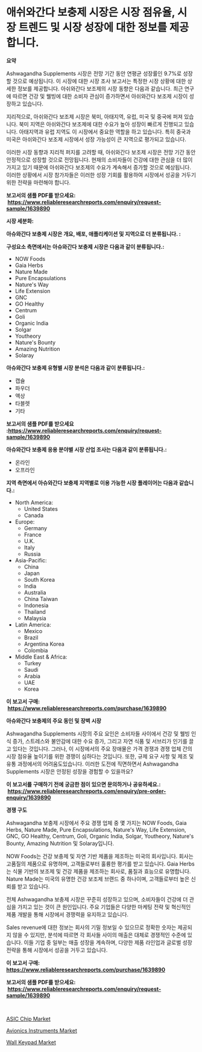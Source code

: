 <p><h1>애쉬와간다 보충제 시장은 시장 점유율, 시장 트렌드 및 시장 성장에 대한 정보를 제공합니다.</h1></p><p><strong>요약</strong></p>
<p><p>Ashwagandha Supplements 시장은 전망 기간 동안 연평균 성장률인 9.7%로 성장할 것으로 예상됩니다. 이 시장에 대한 시장 조사 보고서는 특정한 시장 상황에 대한 상세한 정보를 제공합니다. 아쉬와간다 보조제의 시장 동향은 다음과 같습니다. 최근 연구에 따르면 건강 및 웰빙에 대한 소비자 관심이 증가하면서 아쉬와간다 보조제 시장이 성장하고 있습니다.</p><p>지리적으로, 아쉬와간다 보조제 시장은 북미, 아태지역, 유럽, 미국 및 중국에 퍼져 있습니다. 북미 지역은 아쉬와간다 보조제에 대한 수요가 높아 성장이 빠르게 진행되고 있습니다. 아태지역과 유럽 지역도 이 시장에서 중요한 역할을 하고 있습니다. 특히 중국과 미국은 아쉬와간다 보조제 시장에서 성장 가능성이 큰 지역으로 평가되고 있습니다.</p><p>이러한 시장 동향과 지리적 퍼지를 고려할 때, 아쉬와간다 보조제 시장은 전망 기간 동안 안정적으로 성장할 것으로 전망됩니다. 현재의 소비자들이 건강에 대한 관심을 더 많이 가지고 있기 때문에 아쉬와간다 보조제의 수요가 계속해서 증가할 것으로 예상됩니다. 이러한 상황에서 시장 참가자들은 이러한 성장 기회를 활용하여 시장에서 성공을 거두기 위한 전략을 마련해야 합니다.</p></p>
<p><strong>보고서의 샘플 PDF를 받으세요: &nbsp;<a href="https://www.reliableresearchreports.com/enquiry/request-sample/1639890">https://www.reliableresearchreports.com/enquiry/request-sample/1639890</a></strong></p>
<p><strong>시장 세분화:</strong></p>
<p><strong> 아슈와간다 보충제 시장은 개요, 배포, 애플리케이션 및 지역으로 더 분류됩니다. :</strong></p>
<p><strong>구성요소 측면에서는 아슈와간다 보충제 시장은 다음과 같이 분류됩니다.:</strong></p>
<p><ul><li>NOW Foods</li><li>Gaia Herbs</li><li>Nature Made</li><li>Pure Encapsulations</li><li>Nature's Way</li><li>Life Extension</li><li>GNC</li><li>GO Healthy</li><li>Centrum</li><li>Goli</li><li>Organic India</li><li>Solgar</li><li>Youtheory</li><li>Nature's Bounty</li><li>Amazing Nutrition</li><li>Solaray</li></ul></p>
<p><strong> 아슈와간다 보충제 유형별 시장 분석은 다음과 같이 분류됩니다.:</strong></p>
<p><ul><li>캡슐</li><li>파우더</li><li>액상</li><li>타블렛</li><li>기타</li></ul></p>
<p><strong>보고서의 샘플 PDF를 받으세요 :<a href="https://www.reliableresearchreports.com/enquiry/request-sample/1639890">https://www.reliableresearchreports.com/enquiry/request-sample/1639890</a></strong></p>
<p><strong> 아슈와간다 보충제 응용 분야별 시장 산업 조사는 다음과 같이 분류됩니다.:</strong></p>
<p><ul><li>온라인</li><li>오프라인</li></ul></p>
<p><strong>지역 측면에서 아슈와간다 보충제 지역별로 이용 가능한 시장 플레이어는 다음과 같습니다.:</strong></p>
<p><ul>
    <li>
        North America:
        <ul>
            <li>United States</li>
            <li>Canada</li>
        </ul>
    </li>
    <li>
        Europe:
        <ul>
            <li>Germany</li>
            <li>France</li>
            <li>U.K.</li>
            <li>Italy</li>
            <li>Russia</li>
        </ul>
    </li>
    <li>
        Asia-Pacific:
        <ul>
            <li>China</li>
            <li>Japan</li>
            <li>South Korea</li>
            <li>India</li>
            <li>Australia</li>
            <li>China Taiwan</li>
            <li>Indonesia</li>
            <li>Thailand</li>
            <li>Malaysia</li>
        </ul>
    </li>
    <li>
        Latin America:
        <ul>
            <li>Mexico</li>
            <li>Brazil</li>
            <li>Argentina Korea</li>
            <li>Colombia</li>
        </ul>
    </li>
    <li>
        Middle East & Africa:
        <ul>
            <li>Turkey</li>
            <li>Saudi</li>
            <li>Arabia</li>
            <li>UAE</li>
            <li>Korea</li>
        </ul>
    </li>
    </ul></p>
<p><strong>이 보고서 구매: &nbsp;<a href="https://www.reliableresearchreports.com/purchase/1639890">https://www.reliableresearchreports.com/purchase/1639890</a></strong></p>
<p><strong>아슈와간다 보충제의 주요 동인 및 장벽 시장</strong></p>
<p><p>Ashwagandha Supplements 시장의 주요 요인은 소비자들 사이에서 건강 및 웰빙 인식 증가, 스트레스와 불안감에 대한 수요 증가, 그리고 자연 식품 및 서브리가 인기를 끌고 있다는 것입니다. 그러나, 이 시장에서의 주요 장애물은 가격 경쟁과 경쟁 업체 간의 시장 점유율 높이기를 위한 경쟁이 심하다는 것입니다. 또한, 규제 요구 사항 및 제조 및 유통 과정에서의 어려움도있습니다. 이러한 도전에 직면하면서 Ashwagandha Supplements 시장은 안정된 성장을 경험할 수 있을까요?</p></p>
<p><strong>이 보고서를 구매하기 전에 궁금한 점이 있으면 문의하거나 공유하세요.: &nbsp;<a href="https://www.reliableresearchreports.com/enquiry/pre-order-enquiry/1639890">https://www.reliableresearchreports.com/enquiry/pre-order-enquiry/1639890</a></strong></p>
<p><strong>경쟁 구도</strong></p>
<p><p>Ashwagandha 보충제 시장에서 주요 경쟁 업체 중 몇 가지는 NOW Foods, Gaia Herbs, Nature Made, Pure Encapsulations, Nature's Way, Life Extension, GNC, GO Healthy, Centrum, Goli, Organic India, Solgar, Youtheory, Nature's Bounty, Amazing Nutrition 및 Solaray입니다.</p><p>NOW Foods는 건강 보충제 및 자연 기반 제품을 제조하는 미국의 회사입니다. 회사는 고품질의 제품으로 유명하며, 고객들로부터 훌륭한 평가를 받고 있습니다. Gaia Herbs는 식물 기반의 보조제 및 건강 제품을 제조하는 회사로, 품질과 효능으로 유명합니다. Nature Made는 미국의 유명한 건강 보조제 브랜드 중 하나이며, 고객들로부터 높은 신뢰를 받고 있습니다.</p><p>전체 Ashwagandha 보충제 시장은 꾸준히 성장하고 있으며, 소비자들이 건강에 더 관심을 가지고 있는 것이 큰 원인입니다. 주요 기업들은 다양한 마케팅 전략 및 혁신적인 제품 개발을 통해 시장에서 경쟁력을 유지하고 있습니다.</p><p>Sales revenue에 대한 정보는 회사의 기밀 정보일 수 있으므로 정확한 숫자는 제공되지 않을 수 있지만, 분석에 따르면 각 회사들 사이의 매출은 대체로 경쟁적인 수준에 있습니다. 이들 기업 중 일부는 매출 성장을 계속하며, 다양한 제품 라인업과 글로벌 성장 전략을 통해 시장에서 성공을 거두고 있습니다.</p></p>
<p><strong>이 보고서 구매: &nbsp; <a href="https://www.reliableresearchreports.com/purchase/1639890">https://www.reliableresearchreports.com/purchase/1639890</a></strong></p>
<p><strong>보고서의 샘플 PDF를 받으세요: &nbsp;<a href="https://www.reliableresearchreports.com/enquiry/request-sample/1639890">https://www.reliableresearchreports.com/enquiry/request-sample/1639890</a></strong><strong></strong></p>
<p>&nbsp;</p>
<p><p><a href="https://github.com/prosalinda88/Market-Research-Report-List-3/blob/main/asic-chip-market.md">ASIC Chip Market</a></p><p><a href="https://github.com/bobicer/Market-Research-Report-List-2/blob/main/avionics-instruments-market.md">Avionics Instruments Market</a></p><p><a href="https://github.com/globismark/Market-Research-Report-List-2/blob/main/wall-keypad-market.md">Wall Keypad Market</a></p></p>